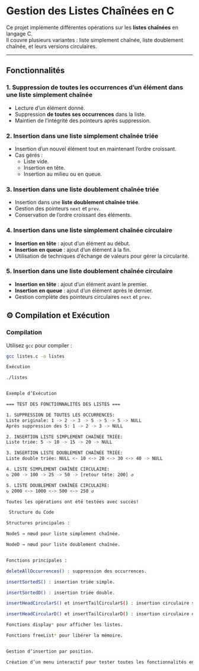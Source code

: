 # Gestion des Listes Chaînées en C

Ce projet implémente différentes opérations sur les **listes chaînées** en langage C.  
Il couvre plusieurs variantes : liste simplement chaînée, liste doublement chaînée, et leurs versions circulaires.  

---

## Fonctionnalités

### 1. Suppression de toutes les occurrences d’un élément dans une liste simplement chaînée
- Lecture d’un élément donné.
- Suppression **de toutes ses occurrences** dans la liste.
- Maintien de l’intégrité des pointeurs après suppression.

### 2. Insertion dans une liste simplement chaînée triée
- Insertion d’un nouvel élément tout en maintenant l’ordre croissant.
- Cas gérés :
  - Liste vide.
  - Insertion en tête.
  - Insertion au milieu ou en queue.

### 3. Insertion dans une liste doublement chaînée triée
- Insertion dans une **liste doublement chaînée triée**.
- Gestion des pointeurs `next` et `prev`.
- Conservation de l’ordre croissant des éléments.

### 4. Insertion dans une liste simplement chaînée circulaire
- **Insertion en tête** : ajout d’un élément au début.
- **Insertion en queue** : ajout d’un élément à la fin.
- Utilisation de techniques d’échange de valeurs pour gérer la circularité.

### 5. Insertion dans une liste doublement chaînée circulaire
- **Insertion en tête** : ajout d’un élément avant le premier.
- **Insertion en queue** : ajout d’un élément après le dernier.
- Gestion complète des pointeurs circulaires `next` et `prev`.


## ⚙️ Compilation et Exécution

### Compilation
Utilisez `gcc` pour compiler :
```bash
gcc listes.c -o listes

Exécution

./listes


Exemple d’Exécution

=== TEST DES FONCTIONNALITÉS DES LISTES ===

1. SUPPRESSION DE TOUTES LES OCCURRENCES:
Liste originale: 1 -> 2 -> 3 -> 5 -> 5 -> 5 -> NULL
Après suppression des 5: 1 -> 2 -> 3 -> NULL

2. INSERTION LISTE SIMPLEMENT CHAÎNÉE TRIÉE:
Liste triée: 5 -> 10 -> 15 -> 20 -> NULL

3. INSERTION LISTE DOUBLEMENT CHAÎNÉE TRIÉE:
Liste double triée: NULL <- 10 <-> 20 <-> 30 <-> 40 -> NULL

4. LISTE SIMPLEMENT CHAÎNÉE CIRCULAIRE:
↻ 200 -> 100 -> 25 -> 50 -> [retour tête: 200] ↺

5. LISTE DOUBLEMENT CHAÎNÉE CIRCULAIRE:
↻ 2000 <-> 1000 <-> 500 <-> 250 ↺

Toutes les opérations ont été testées avec succès!

 Structure du Code

Structures principales :

NodeS → nœud pour liste simplement chaînée.

NodeD → nœud pour liste doublement chaînée.


Fonctions principales :

deleteAllOccurrences() : suppression des occurrences.

insertSortedS() : insertion triée simple.

insertSortedD() : insertion triée double.

insertHeadCircularS() et insertTailCircularS() : insertion circulaire simple.

insertHeadCircularD() et insertTailCircularD() : insertion circulaire double.

Fonctions display* pour afficher les listes.

Fonctions freeList* pour libérer la mémoire.


Gestion d’insertion par position.

Création d’un menu interactif pour tester toutes les fonctionnalités en mode utilisateur.